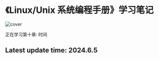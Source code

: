 # 《Linux/Unix 系统编程手册》学习笔记

![cover](https://cdn.ptpress.cn/pubcloud/bookImg/null/20240517789E71E2.jpg)

正在学习第十章: 时间

## Latest update time: 2024.6.5
